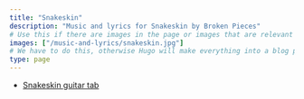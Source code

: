 ```yaml
---
title: "Snakeskin"
description: "Music and lyrics for Snakeskin by Broken Pieces"
# Use this if there are images in the page or images that are relevant to the page    
images: ["/music-and-lyrics/snakeskin.jpg"] 
# We have to do this, otherwise Hugo will make everything into a blog post
type: page
---
```

 - [Snakeskin guitar tab](/music-and-lyrics/snakeskin.jpg)
